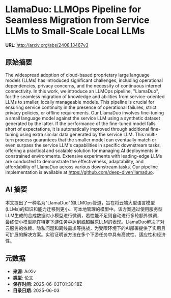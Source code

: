 # LlamaDuo: LLMOps Pipeline for Seamless Migration from Service LLMs to Small-Scale Local LLMs

**URL**: http://arxiv.org/abs/2408.13467v3

## 原始摘要

The widespread adoption of cloud-based proprietary large language models
(LLMs) has introduced significant challenges, including operational
dependencies, privacy concerns, and the necessity of continuous internet
connectivity. In this work, we introduce an LLMOps pipeline, "LlamaDuo", for
the seamless migration of knowledge and abilities from service-oriented LLMs to
smaller, locally manageable models. This pipeline is crucial for ensuring
service continuity in the presence of operational failures, strict privacy
policies, or offline requirements. Our LlamaDuo involves fine-tuning a small
language model against the service LLM using a synthetic dataset generated by
the latter. If the performance of the fine-tuned model falls short of
expectations, it is automatically improved through additional fine-tuning using
extra similar data generated by the service LLM. This multi-turn process
guarantees that the smaller model can eventually match or even surpass the
service LLM's capabilities in specific downstream tasks, offering a practical
and scalable solution for managing AI deployments in constrained environments.
Extensive experiments with leading-edge LLMs are conducted to demonstrate the
effectiveness, adaptability, and affordability of LlamaDuo across various
downstream tasks. Our pipeline implementation is available at
https://github.com/deep-diver/llamaduo.


## AI 摘要

本文提出了一种名为"LlamaDuo"的LLMOps管道，旨在将云端大型语言模型(LLMs)的知识和能力迁移到更小、可本地管理的模型中。该方案通过使用服务型LLM生成的合成数据对小模型进行微调，若性能不足则自动进行多轮额外微调，最终使小模型能在特定下游任务中达到或超越原LLM的表现。LlamaDuo解决了对云服务的依赖、隐私问题和离线需求等挑战，为受限环境下的AI部署提供了实用且可扩展的解决方案。实验证明该方法在多个下游任务中具有高效性、适应性和经济性。

## 元数据

- **来源**: ArXiv
- **类型**: 论文
- **保存时间**: 2025-06-03T01:30:18Z
- **目录日期**: 2025-06-03
